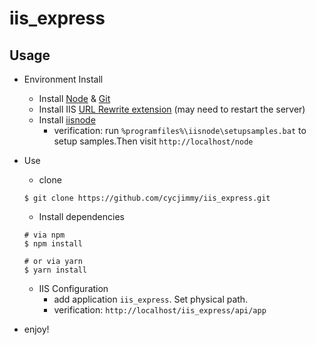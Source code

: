 # iis_express

## Usage
* Environment Install
  * Install [Node](https://nodejs.org/en/) & [Git](https://git-scm.com/)
  * Install IIS [URL Rewrite extension](https://www.iis.net/downloads/microsoft/url-rewrite) (may need to restart the server)
  * Install [iisnode](https://github.com/tjanczuk/iisnode)
    * verification: run `%programfiles%\iisnode\setupsamples.bat` to setup samples.Then visit `http://localhost/node`
* Use
  * clone
  ```shell
  $ git clone https://github.com/cycjimmy/iis_express.git
  ```

  * Install dependencies
  ```shell
  # via npm
  $ npm install

  # or via yarn
  $ yarn install
  ```

  * IIS Configuration
    * add application `iis_express`. Set physical path.
    * verification: `http://localhost/iis_express/api/app`

* enjoy!